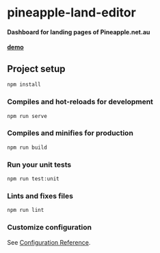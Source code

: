 # pineapple-land-editor

#### Dashboard for landing pages of Pineapple.net.au

[**demo**](https://garevna.github.io/pineapple-land-editor/)

## Project setup
```
npm install
```

### Compiles and hot-reloads for development
```
npm run serve
```

### Compiles and minifies for production
```
npm run build
```

### Run your unit tests
```
npm run test:unit
```

### Lints and fixes files
```
npm run lint
```

### Customize configuration
See [Configuration Reference](https://cli.vuejs.org/config/).

